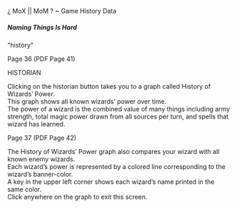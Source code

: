 
¿ MoX || MoM ?
~ Game History Data





##### Naming Things Is Hard

"history"


Page 36  (PDF Page 41)

HISTORIAN

Clicking on the historian button takes you to a graph called History of Wizards’ Power.  
This graph shows all known wizards’ power over time.  
The power of a wizard is the combined value of many things including army strength, total magic power drawn from all sources per turn, and spells that wizard has learned.

Page 37  (PDF Page 42)

The History of Wizards’ Power graph also compares your wizard with all known enemy wizards.  
Each wizard’s power is represented by a colored line corresponding to the wizard’s banner-color.  
A key in the upper left corner shows each wizard’s name printed in the same color.  
Click anywhere on the graph to exit this screen.  
